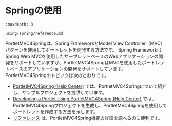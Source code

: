 # Springの使用

```{toctree}
:maxdepth: 3

using-spring/reference.md
```

PortletMVC4Springは、Spring FrameworkとModel View Controller（MVC）パターンを使用してポートレットを開発する方法です。 Spring FrameworkはSpring Web MVCを使用したサーブレットベースのWebアプリケーションの開発をサポートしていますが、PortletMVC4SpringはMVCを使用したポートレットベースのアプリケーションの開発をサポートしています。 PortletMVC4Springのトピックは次のとおりです。

* [PortletMVC4Spring \(Help Center\)](https://help.liferay.com/hc/ja/articles/360029850931-PortletMVC4Spring) では、PortletMVC4Springについて紹介し、サンプルプロジェクトを提供しています。
* [Developing a Portlet Using PortletMVC4Spring \(Help Center\)](https://help.liferay.com/hc/ja/articles/360029028171-Developing-a-Portlet-Using-PortletMVC4Spring) では、PortletMVC4Springプロジェクトを生成し、PortletMVC4Springを使用してポートレットを作成する方法を示します。
* [リファレンス](./using-spring/reference.md) は、PortletMVC4Spring機能の詳細を調べるのに便利です。